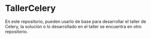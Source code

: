 # TallerCelery

En este repositorio, pueden usarlo de base para desarrollar el taller de Celery, la solución o lo desarrollado en el taller se encuentra en otro repositorio.

